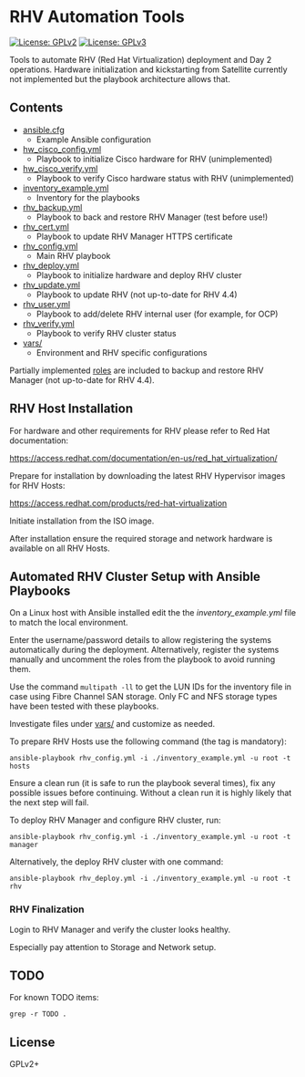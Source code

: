# RHV Automation Tools

[![License: GPLv2](https://img.shields.io/badge/license-GPLv2-brightgreen.svg)](https://www.gnu.org/licenses/old-licenses/gpl-2.0.en.html)
[![License: GPLv3](https://img.shields.io/badge/license-GPLv3-brightgreen.svg)](https://www.gnu.org/licenses/gpl-3.0)

Tools to automate RHV (Red Hat Virtualization) deployment and Day 2
operations. Hardware initialization and kickstarting from Satellite
currently not implemented but the playbook architecture allows that.

## Contents

* [ansible.cfg](ansible.cfg)
  * Example Ansible configuration
* [hw_cisco_config.yml](hw_cisco_config.yml)
  * Playbook to initialize Cisco hardware for RHV (unimplemented)
* [hw_cisco_verify.yml](hw_cisco_verify.yml)
  * Playbook to verify Cisco hardware status with RHV (unimplemented)
* [inventory_example.yml](inventory_example.yml)
  * Inventory for the playbooks
* [rhv_backup.yml](rhv_backup.yml)
  * Playbook to back and restore RHV Manager (test before use!)
* [rhv_cert.yml](rhv_cert.yml)
  * Playbook to update RHV Manager HTTPS certificate
* [rhv_config.yml](rhv_config.yml)
  * Main RHV playbook
* [rhv_deploy.yml](rhv_deploy.yml)
  * Playbook to initialize hardware and deploy RHV cluster
* [rhv_update.yml](rhv_update.yml)
  * Playbook to update RHV (not up-to-date for RHV 4.4)
* [rhv_user.yml](rhv_user.yml)
  * Playbook to add/delete RHV internal user (for example, for OCP)
* [rhv_verify.yml](rhv_verify.yml)
  * Playbook to verify RHV cluster status
* [vars/](vars/)
  * Environment and RHV specific configurations

Partially implemented [roles](roles) are included to backup and restore
RHV Manager (not up-to-date for RHV 4.4).

## RHV Host Installation

For hardware and other requirements for RHV please refer to Red Hat
documentation:

https://access.redhat.com/documentation/en-us/red_hat_virtualization/

Prepare for installation by downloading the latest RHV Hypervisor images
for RHV Hosts:

https://access.redhat.com/products/red-hat-virtualization

Initiate installation from the ISO image.

After installation ensure the required storage and network hardware is
available on all RHV Hosts.

## Automated RHV Cluster Setup with Ansible Playbooks

On a Linux host with Ansible installed edit the the
_inventory_example.yml_ file to match the local environment.

Enter the username/password details to allow registering the systems
automatically during the deployment. Alternatively, register the systems
manually and uncomment the roles from the playbook to avoid running
them.

Use the command `multipath -ll` to get the LUN IDs for the inventory
file in case using Fibre Channel SAN storage. Only FC and NFS storage
types have been tested with these playbooks.

Investigate files under [vars/](vars/) and customize as needed.

To prepare RHV Hosts use the following command (the tag is mandatory):

```
ansible-playbook rhv_config.yml -i ./inventory_example.yml -u root -t hosts
```

Ensure a clean run (it is safe to run the playbook several times), fix
any possible issues before continuing. Without a clean run it is highly
likely that the next step will fail.

To deploy RHV Manager and configure RHV cluster, run:

```
ansible-playbook rhv_config.yml -i ./inventory_example.yml -u root -t manager
```

Alternatively, the deploy RHV cluster with one command:

```
ansible-playbook rhv_deploy.yml -i ./inventory_example.yml -u root -t rhv
```

### RHV Finalization

Login to RHV Manager and verify the cluster looks healthy.

Especially pay attention to Storage and Network setup.

## TODO

For known TODO items:

```
grep -r TODO .
```

## License

GPLv2+
